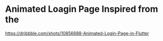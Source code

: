 # Animated Loagin Page Inspired from the 


https://dribbble.com/shots/10856688-Animated-Login-Page-in-Flutter
